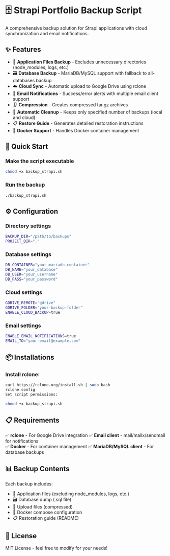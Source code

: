 # 🗄️ Strapi Portfolio Backup Script

A comprehensive backup solution for Strapi applications with cloud synchronization and email notifications.

## ✨ Features

- 📁 **Application Files Backup** - Excludes unnecessary directories (node_modules, logs, etc.)
- 🗃️ **Database Backup** - MariaDB/MySQL support with fallback to all-databases backup
- ☁️ **Cloud Sync** - Automatic upload to Google Drive using rclone
- 📧 **Email Notifications** - Success/error alerts with multiple email client support
- 🗜️ **Compression** - Creates compressed tar.gz archives
- 🧹 **Automatic Cleanup** - Keeps only specified number of backups (local and cloud)
- 📋 **Restore Guide** - Generates detailed restoration instructions
- 🐳 **Docker Support** - Handles Docker container management

## 🚀 Quick Start

### Make the script executable

```bash
chmod +x backup_strapi.sh
```

### Run the backup

```bash
./backup_strapi.sh
```

## ⚙️ Configuration

### Directory settings

```bash
BACKUP_DIR="/path/to/backups"
PROJECT_DIR="."
```

### Database settings

```bash
DB_CONTAINER="your_mariadb_container"
DB_NAME="your_database"
DB_USER="your_username"
DB_PASS="your_password"
```

### Cloud settings

```bash
GDRIVE_REMOTE="gdrive"
GDRIVE_FOLDER="your-backup-folder"
ENABLE_CLOUD_BACKUP=true
```

### Email settings

```bash
ENABLE_EMAIL_NOTIFICATIONS=true
EMAIL_TO="your-email@example.com"
```

## 📦 Installations

### Install rclone:

```bash
curl https://rclone.org/install.sh | sudo bash
rclone config
Set script permissions:
```

```bash
chmod +x backup_strapi.sh
```

## 📋 Requirements

✅ **rclone** - For Google Drive integration
✅ **Email client** - mail/mailx/sendmail for notifications  
✅ **Docker** - For container management
✅ **MariaDB/MySQL client** - For database backups

## 📊 Backup Contents

Each backup includes:

- 📁 Application files (excluding node_modules, logs, etc.)
- 🗃️ Database dump (.sql file)
- 📸 Upload files (compressed)
- 🐳 Docker compose configuration
- 📋 Restoration guide (README)

## 📝 License

MIT License - feel free to modify for your needs!
